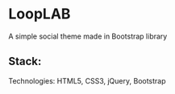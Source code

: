 # LoopLAB

A simple social theme made in Bootstrap library

## Stack:

Technologies: HTML5, CSS3, jQuery, Bootstrap